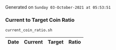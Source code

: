 Generated on `Sunday 03-October-2021 at 05:53:51`

### Current to Target Coin Ratio
`current_coin_ratio.sh`

Date|Current|Target|Ratio
---|---|---|---
